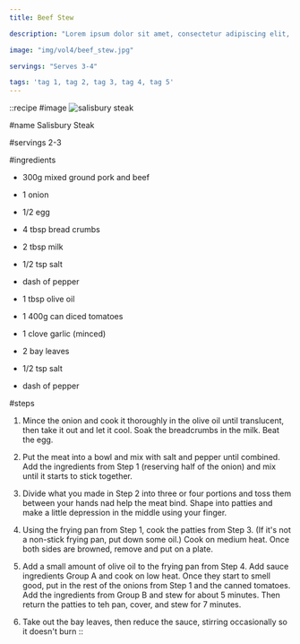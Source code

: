 ```yaml
---
title: Beef Stew

description: "Lorem ipsum dolor sit amet, consectetur adipiscing elit, sed do eiusmod tempor incididunt ut labore et dolore magna aliqua. Tincidunt eget nullam non nisi est sit amet facilisis."

image: "img/vol4/beef_stew.jpg"

servings: "Serves 3-4"

tags: 'tag 1, tag 2, tag 3, tag 4, tag 5'
---
```


::recipe
#image
![salisbury steak](/img/vol1/salisbury_steak.jpg)

#name
Salisbury Steak

#servings
2-3

#ingredients
- 300g mixed ground pork and beef
- 1 onion
- 1/2 egg
- 4 tbsp bread crumbs
- 2 tbsp milk
- 1/2 tsp salt
- dash of pepper
- 1 tbsp olive oil

- 1 400g can diced tomatoes
- 1 clove garlic (minced)
- 2 bay leaves
- 1/2 tsp salt
- dash of pepper

#steps
1. Mince the onion and cook it thoroughly in the olive oil until translucent, then take it out and let it cool. Soak the breadcrumbs in the milk. Beat the egg.

2. Put the meat into a bowl and mix with salt and pepper until combined. Add the ingredients from Step 1 (reserving half of the onion) and mix until it starts to stick together.

3. Divide what you made in Step 2 into three or four portions and toss them between your hands nad help the meat bind. Shape into patties and make a little depression in the middle using your finger.

4. Using the frying pan from Step 1, cook the patties from Step 3. (If it's not a non-stick frying pan, put down some oil.) Cook on medium heat. Once both sides are browned, remove and put on a plate.

5. Add a small amount of olive oil to the frying pan from Step 4. Add sauce ingredients Group A and cook on low heat. Once they start to smell good, put in the rest of the onions from Step 1 and the canned tomatoes. Add the ingredients from Group B and stew for about 5 minutes. Then return the patties to teh pan, cover, and stew for 7 minutes.

6. Take out the bay leaves, then reduce the sauce, stirring occasionally so it doesn't burn
::